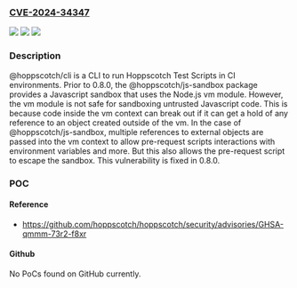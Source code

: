 ### [CVE-2024-34347](https://cve.mitre.org/cgi-bin/cvename.cgi?name=CVE-2024-34347)
![](https://img.shields.io/static/v1?label=Product&message=hoppscotch&color=blue)
![](https://img.shields.io/static/v1?label=Version&message=%3D%20%3E%3D%200.5.0%2C%20%3C%200.8.0%20&color=brighgreen)
![](https://img.shields.io/static/v1?label=Vulnerability&message=CWE-77%3A%20Improper%20Neutralization%20of%20Special%20Elements%20used%20in%20a%20Command%20('Command%20Injection')&color=brighgreen)

### Description

@hoppscotch/cli is a CLI to run Hoppscotch Test Scripts in CI environments. Prior to 0.8.0, the @hoppscotch/js-sandbox package provides a Javascript sandbox that uses the Node.js vm module. However, the vm module is not safe for sandboxing untrusted Javascript code. This is because code inside the vm context can break out if it can get a hold of any reference to an object created outside of the vm. In the case of @hoppscotch/js-sandbox, multiple references to external objects are passed into the vm context to allow pre-request scripts interactions with environment variables and more. But this also allows the pre-request script to escape the sandbox. This vulnerability is fixed in 0.8.0.

### POC

#### Reference
- https://github.com/hoppscotch/hoppscotch/security/advisories/GHSA-qmmm-73r2-f8xr

#### Github
No PoCs found on GitHub currently.


